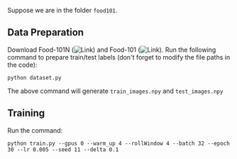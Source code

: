Suppose we are in the folder `food101`.

## Data Preparation
Download Food-101N (![Link](https://kuanghuei.github.io/Food-101N/)) and Food-101 (![Link](https://data.vision.ee.ethz.ch/cvl/datasets_extra/food-101/)).
Run the following command to prepare train/test labels (don't forget to modify the file paths in the code):
```
python dataset.py
```
The above command will generate `train_images.npy` and `test_images.npy`

## Training
Run the command:
```
python train.py --gpus 0 --warm_up 4 --rollWindow 4 --batch 32 --epoch 30 --lr 0.005 --seed 11 --delta 0.1
```